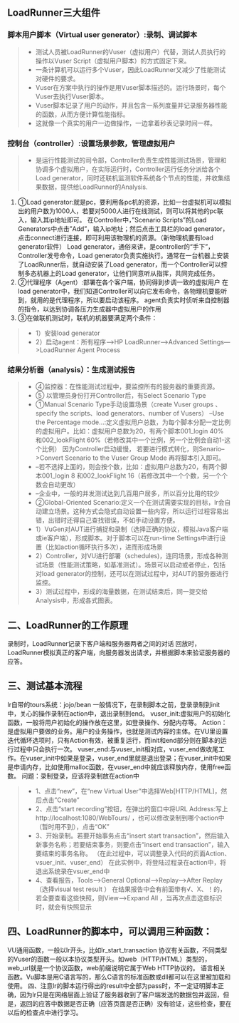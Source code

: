 ## LoadRunner三大组件

### 脚本用户脚本（Virtual user generator）:录制、调试脚本

> - 测试人员被LoadRunner的Vuser（虚拟用户）代替，测试人员执行的操作以Vuser Script（虚拟用户脚本）的方式固定下来。
> - 一条计算机可以运行多个Vuser，因此LoadRunner又减少了性能测试对硬件的要求。
> - Vuser在方案中执行的操作是用Vuser脚本描述的。运行场景时，每个Vuser去执行Vuser脚本。
> - Vuser脚本记录了用户的动作，并且包含一系列度量并记录服务器性能的函数，从而方便计算性能指标。
> - 这就像一个真实的用户一边做操作，一边拿着秒表记录时间一样。

### 控制台（controller）:设置场景参数，管理虚拟用户
> - 是运行性能测试的司令部，Controller负责生成性能测试场景，管理和协调多个虚拟用户，在实际运行时，Controller运行任务分派给各个Load generator，同时还联机监测软件系统各个节点的性能，并收集结果数据，提供给LoadRunner的Analysis.
1. ①Load generator:就是pc，要利用各pc机的资源，比如一台虚拟机可以模拟出的用户数为1000人，若要对5000人进行在线测试，则可以将其他的pc联入，输入其ip地址即可。
在Controller中，”Scenario Scripts”的Load Generators中点击”Add”，输入ip地址；然后点击工具栏的load generator，点击connect进行连接，即可利用该物理机的资源。（新物理机要有load generator软件）
Load generator，通俗来讲，是controller的“手下”，Controller发号命令，Load generator负责实施执行。通常在一台机器上安装了LoadRunner后，就自动安装了Load generator，而一个Controller可以控制多态机器上的Load generator，让他们同意听从指挥，共同完成任务。
2. ②代理程序（Agent）:部署在各个客户端，协同得到步调一致的虚拟用户
在load generator中，我们知道Controller可以向它发布命令，各物理机要能听到，就用的是代理程序，所以要启动该程序。
agent负责实时侦听来自控制器的指令，以达到协调各压力生成器中虚拟用户的作用
3. ③在做联机测试时，联机的机器要满足两个条件：
> - 1）安装load generator
> - 2）启动agent：所有程序—>HP LoadRunner—>Advanced Settings—>LoadRunner Agent Process
### 结果分析器（analysis）：生成测试报告
> - ④监控器：在性能测试过程中，要监控所有的服务器的重要资源。
> - ⑤ 以管理员身份打开Controller后，有Select Scenario Type
> - ①Manual Scenario Type手动设置场景（create Vuser groups 、specify the scripts、load generators、number of Vusers）
–Use the Percentage mode…:定义虚拟用户总数，为每个脚本分配一定比例的虚拟用户。比如：虚拟用户总数为20，有两个脚本001_login 40% 和002_lookFlight 60%（若修改其中一个比例，另一个比例会自动1-这个比例）
因为Controller启动缓慢， 若要进行模式转化，则Senario–>Convert Scenario to the Vuser Group Mode 再将脚本引入即可。
> - –若不选择上面的，则会按个数，比如：虚拟用户总数为20，有两个脚本001_login 8 和002_lookFlight 16（若修改其中一个个数，另一个个数会自动更改）
> - –企业中，一般的并发测试达到几百用户居多，所以百分比用的较少
> - ②Global-Oriented Scenario:定义一个在测试需要实现的目标，lr会自动建立场景。这种方式会隐式自动设置一些内容，所以运行过程容易出错，出错时还得自己查找错误，不如手动设置方便。
> - 1）VuGen对AUT进行捕捉和录制（选择正确的协议，模拟Java客户端或ie客户端），形成脚本。对于脚本可以在run-time Settings中进行设置（比如action循环执行多次），进而形成场景
> - 2）Controller，对VU进行部署（schedules)，连同场景，形成各种测试场景（性能测试策略，如基准测试）。场景可以启动或者停止，包括对load generator的控制，还可以在测试过程中，对AUT的服务器进行监控。
> - 3）测试过程中，形成的海量数据，在测试结束后，同一提交给Analysis中，形成各式图表。

## 二、LoadRunner的工作原理

录制时，LoadRunner记录下客户端和服务器两者之间的对话
回放时，LoadRunner模拟真正的客户端，向服务器发出请求，并根据脚本来验证服务器的应答。

## 三、测试基本流程

lr自带的tours系统：jojo/bean
一般情况下，在录制脚本之前，登录录制到init中，关心的操作录制在action中，退出录制到end。
vuser_init:虚拟用户的初始化函数，一般将用户初始化的操作放在这里，如登录操作、分配内存等。
Action：是虚拟用户要做的业务。用户的业务操作，也就是测试内容的主体。在VU里设置迭代循环选项时，只有Action有效，被重复运行，而init和end部分则在脚本的运行过程中只会执行一次。
vuser_end:与vuser_init相对应，vuser_end做收尾工作。在vuser_init中如果是登录，vuser_end里就是退出登录；在vuser_init中如果是申请内存，比如使用malloc函数，在vuser_end中就应该释放内存，使用free函数。
问题：录制登录，应该将录制放在action中
> - 1、点击“new”，在“new Virtual User”中选择Web[HTTP/HTML]，然后点击”Create”
> - 2、点击“start recording”按钮，在弹出的窗口中将URL Address:写上
http://localhost:1080/WebTours/ ，也可以修改录制到哪个action中（暂时用不到），点击“OK”
> - 3、开始录制。若要开始事务点击“insert start transaction”，然后输入新事务名称；若要结束事务，则要点击“insert end transaction”，输入要结束的事务名称。
（在此过程中，可以调整录入代码的页面Action、vsuer_init、vuser_end）
在此实例中，将登陆过程录在action中，将退出系统录在vsuer_end中
> - 4、查看报告，Tools–>General Optional–>Replay–>After Replay（选择visual test result ）
在结果报告中会有前面带有√、X、！的，若全要查看这些快照，则View–>Expand All
，当再次点击这些标识时，就会有快照显示
## 四、LoadRunner的脚本中，可以调用三种函数：

VU通用函数，一般以lr开头，比如lr_start_transaction
协议有关函数，不同类型的Vuser的函数一般以本协议类型开头。如web（HTTP/HTML）类型的，web_url就是一个协议函数，web前缀说明它属于Web HTTP协议的。
语言相关函数。Vu脚本是用C语言写的，那么C语言的标准函数或dll都可以在这里被加载和使用。
四、注意lr的脚本运行得出的result中全部为pass时，不一定证明脚本正确，因为lr只是在网络层面上验证了服务器收到了客户端发送的数据包并返回，但是，返回的应答中数据是否正确（应答页面是否正确）没有验证，这些检查，要在以后的检查点中进行学习。
